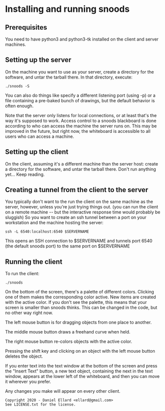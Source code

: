 # Installing and running snoods

## Prerequisites

You need to have python3 and python3-tk installed on the client
and server machines.

## Setting up the server

On the machine you want to use as your server, create a directory for
the software, and untar the tarball there.  In that directory, execute:

    ./snoods -S

You can also do things like specify a different listening port (using
-p) or a file containing a pre-baked bunch of drawings, but the default
behavior is often enough.

Note that the server only listens for local connections, or at least
that's the way it's supposed to work.  Access control to a snoods
blackboard is done according to who can access the machine the server
runs on.  This may be improved in the future, but right now, the
whiteboard is accessible to all users who can access a machine.

## Setting up the client

On the client, assuming it's a different machine than
the server host:  create a directory for the software, and untar the
tarball there.  Don't run anything yet...  Keep reading.

## Creating a tunnel from the client to the server

You typically don't want to the run the client on the same machine as
the server, however, unless you're just trying things out.  (you can run
the client on a remote machine -- but the interactive response time
would probably be sluggish)  So you want to create an ssh tunnel between
a port on your workstation and the machine hosting the server:

    ssh -L 6540:localhost:6540 $SERVERNAME

This opens an SSH connection to $SERVERNAME and tunnels port 6540 (the
default snoods port) to the same port on $SERVERNAME

## Running the client

To run the client:

    ./snoods

On the bottom of the screen, there's a palette of different colors.
Clicking one of them makes the corresponding color active.  New items
are created with the active color.  If you don't see the palette, this
means that your screen is smaller than snoods thinks.  This can be
changed in the code, but no other way right now.

The left mouse button is for dragging objects from one place to another.

The middle mouse button draws a freehand curve when held.

The right mouse button re-colors objects with the active color.

Pressing the shift key and clicking on an object with the left
mouse button deletes the object.

If you enter text into the text window at the bottom of the screen and
press the "Insert Text" button, a new text object, containing the next
in the text window, appears at the lower left of the whiteboard, and
then you can move it wherever you prefer.

Any changes you make will appear on every other client.

```
Copyright 2020 - Daniel Ellard <ellard@gmail.com>
See LICENSE.txt for the license.
```
